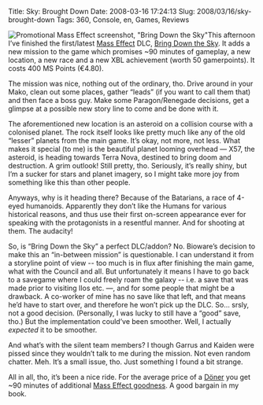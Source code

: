 Title: Sky: Brought Down
Date: 2008-03-16 17:24:13
Slug: 2008/03/16/sky-brought-down
Tags: 360, Console, en, Games, Reviews


![Promotional Mass Effect screenshot, "Bring Down the Sky"][1]This afternoon
I’ve finished the first/latest [Mass Effect][2] DLC, [Bring Down the Sky][3].
It adds a new mission to the game which promises ~90 minutes of gameplay, a
new location, a new race and a new XBL achievement (worth 50 gamerpoints). It
costs 400 MS Points (€4.80).

The mission was nice, nothing out of the ordinary, tho. Drive around in your
Mako, clean out some places, gather “leads” (if you want to call them that)
and then face a boss guy. Make some Paragon/Renegade decisions, get a glimpse
at a possible new story line to come and be done with it.

The aforementioned new location is an asteroid on a collision course with a
colonised planet. The rock itself looks like pretty much like any of the old
“lesser” planets from the main game. It’s okay, not more, not less. What makes
it special (to me) is the beautiful planet looming overhead — X57, the
asteroid, is heading towards Terra Nova, destined to bring doom and
destruction. A grim outlook! Still pretty, tho. Seriously, it’s really shiny,
but I’m a sucker for stars and planet imagery, so I might take more joy from
something like this than other people.

Anyways, why is it heading there? Because of the Batarians, a race of 4-eyed
humanoids. Apparently they don’t like the Humans for various historical
reasons, and thus use their first on-screen appearance ever for speaking with
the protagonists in a resentful manner. And for shooting at them. The
audacity!

So, is “Bring Down the Sky” a perfect DLC/addon? No. Bioware’s decision to
make this an “in-between mission” is questionable. I can understand it from a
storyline point of view -- too much is in flux after finishing the main game,
what with the Council and all. But unfortunately it means I have to go back to
a savegame where I could freely roam the galaxy -- i.e. a save that was made
prior to visiting Ilos etc. —, and for some people that might be a drawback. A
co-worker of mine has no save like that left, and that means he’d have to
start over, and therefore he won’t pick up the DLC. So… srsly, not a good
decision. (Personally, I was lucky to still have a “good” save, tho.) But the
implementation could’ve been smoother. Well, I actually _expected_ it to be
smoother.

And what’s with the silent team members? I though Garrus and Kaiden were
pissed since they wouldn’t talk to me during the mission. Not even random
chatter. Meh. It’s a small issue, tho. Just something I found a bit strange.

All in all, tho, it’s been a nice ride. For the average price of a [Döner][4]
you get ~90 minutes of additional [Mass Effect goodness][2]. A good bargain in
my book.

   [1]: http://dl.dropbox.com/u/7298/blog/wp-content/2008/03/masseffect_02_745x440-2.jpg
   [2]: http://carlo.zottmann.org/2008/01/16/mini-review-mass-effect-xbox-360/
   [3]: http://masseffect.bioware.com/galacticcodex/bringdownthesky.html
   [4]: http://en.wikipedia.org/wiki/Doener
